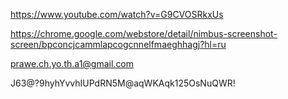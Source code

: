 https://www.youtube.com/watch?v=G9CVOSRkxUs

https://chrome.google.com/webstore/detail/nimbus-screenshot-screen/bpconcjcammlapcogcnnelfmaeghhagj?hl=ru

prawe.ch.yo.th.a1@gmail.com

J63@?9hyhYvvhIUPdRN5M@aqWKAqk125OsNuQWR!

